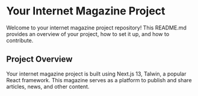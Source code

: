 # Your Internet Magazine Project

Welcome to your internet magazine project repository! This README.md provides an overview of your project, how to set it up, and how to contribute.

## Project Overview

Your internet magazine project is built using Next.js 13, Talwin, a popular React framework. This magazine serves as a platform to publish and share articles, news, and other content.
